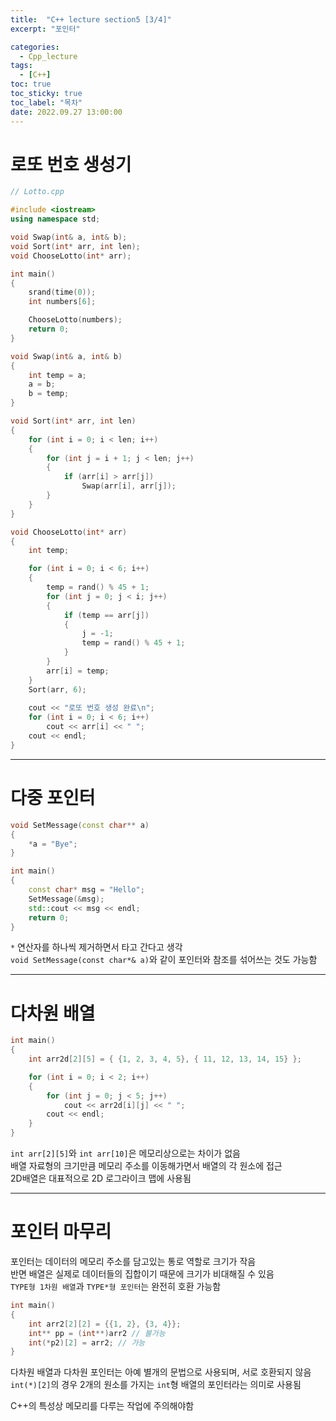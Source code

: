```yaml
---
title:  "C++ lecture section5 [3/4]"
excerpt: "포인터"

categories:
  - Cpp_lecture
tags:
  - [C++]
toc: true
toc_sticky: true
toc_label: "목차"
date: 2022.09.27 13:00:00
---
```


# 로또 번호 생성기

```cpp
// Lotto.cpp

#include <iostream>
using namespace std;

void Swap(int& a, int& b);
void Sort(int* arr, int len);
void ChooseLotto(int* arr);

int main()
{
	srand(time(0));
	int numbers[6];

	ChooseLotto(numbers);
	return 0;
}

void Swap(int& a, int& b)
{
	int temp = a;
	a = b;
	b = temp;
}

void Sort(int* arr, int len)
{
	for (int i = 0; i < len; i++)
	{
		for (int j = i + 1; j < len; j++)
		{
			if (arr[i] > arr[j])
				Swap(arr[i], arr[j]);
		}
	}
}

void ChooseLotto(int* arr)
{
	int temp;

	for (int i = 0; i < 6; i++)
	{
		temp = rand() % 45 + 1;
		for (int j = 0; j < i; j++)
		{
			if (temp == arr[j])
			{
				j = -1;
				temp = rand() % 45 + 1;
			}
		}
		arr[i] = temp;
	}
	Sort(arr, 6);
	
	cout << "로또 번호 생성 완료\n";
	for (int i = 0; i < 6; i++)
		cout << arr[i] << " ";
	cout << endl;
}
```

***

# 다중 포인터

```cpp
void SetMessage(const char** a)
{
	*a = "Bye";
}

int main()
{
	const char* msg = "Hello";
	SetMessage(&msg);
	std::cout << msg << endl;
	return 0; 
}
```

`*` 연산자를 하나씩 제거하면서 타고 간다고 생각    
`void SetMessage(const char*& a)`와 같이 포인터와 참조를 섞어쓰는 것도 가능함    

***

# 다차원 배열

```cpp
int main()
{
	int arr2d[2][5] = { {1, 2, 3, 4, 5}, { 11, 12, 13, 14, 15} };

	for (int i = 0; i < 2; i++)
	{
		for (int j = 0; j < 5; j++)
			cout << arr2d[i][j] << " ";
		cout << endl;
	}
}
```

`int arr[2][5]`와 `int arr[10]`은 메모리상으로는 차이가 없음    
배열 자료형의 크기만큼 메모리 주소를 이동해가면서 배열의 각 원소에 접근    
2D배열은 대표적으로 2D 로그라이크 맵에 사용됨    

***

# 포인터 마무리

포인터는 데이터의 메모리 주소를 담고있는 통로 역할로 크기가 작음    
반면 배열은 실제로 데이터들의 집합이기 때문에 크기가 비대해질 수 있음    
`TYPE형 1차원 배열`과 `TYPE*형 포인터`는 완전히 호환 가능함    

```cpp
int main()
{
	int arr2[2][2] = {{1, 2}, {3, 4}};
	int** pp = (int**)arr2 // 불가능
	int(*p2)[2] = arr2; // 가능
}
```

다차원 배열과 다차원 포인터는 아예 별개의 문법으로 사용되며, 서로 호환되지 않음    
`int(*)[2]`의 경우 2개의 원소를 가지는 `int`형 배열의 포인터라는 의미로 사용됨    

C++의 특성상 메모리를 다루는 작업에 주의해야함    
